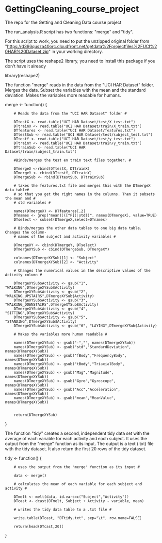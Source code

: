 GettingCleaning_course_project
==============================

The repo for the Getting and Cleaning Data course project 

The run_analysis.R script has two functions: "merge" and "tidy". 

For this script to work, you need to put the unzipped original folder from 
"https://d396qusza40orc.cloudfront.net/getdata%2Fprojectfiles%2FUCI%20HAR%20Dataset.zip"
in your working directory. 

The script uses the reshape2 library, you need to install this package if you don't 
have it already 

library(reshape2) 

The function "merge" reads in the data from the "UCI HAR Dataset" folder. Merges the 
data. Subset the variables with the mean and the standard deviation. 
Makes the variables more readable for humans.  

merge <- function() {
        
        # Reads the data from the "UCI HAR Dataset" folder #
        
        DTtestX <- read.table("UCI HAR Dataset/test/X_test.txt")
        DTtrainX <- read.table("UCI HAR Dataset/train/X_train.txt")
        DTfeatures <- read.table("UCI HAR Dataset/features.txt")
        DTtestSub <- read.table("UCI HAR Dataset/test/subject_test.txt")
        DTtestY <- read.table("UCI HAR Dataset/test/y_test.txt")
        DTtrainY <- read.table("UCI HAR Dataset/train/y_train.txt")
        DTtrainSub <- read.table("UCI HAR Dataset/train/subject_train.txt")
        
        #Binds/merges the test en train text files together. #
        
        DTmergeX <-rbind(DTtestX, DTtrainX)
        DTmergeY <- rbind(DTtestY, DTtrainY)
        DTmergeSub <- rbind(DTtestSub, DTtrainSub)
        
        # takes the features.txt file and merges this with the DTmergeX data table#
        # so that you get the right names in the columns. Then it subsets the mean and #
        # std variables #
        
        names(DTmergeX) <- DTfeatures[,2]
        DTnames <- grep("mean()([^F])|std()", names(DTmergeX), value=TRUE)
        DTselect <- subset(DTmergeX,select=DTnames)
        
        # Binds/merges the other data tables to one big data table. Changes the column-
        # names of the subject and activity variables #
        
        DTmergeXY <- cbind(DTmergeY, DTselect)
        DTmergeXYSub <- cbind(DTmergeSub, DTmergeXY)
        
        colnames(DTmergeXYSub)[1] <- "Subject"
        colnames(DTmergeXYSub)[2] <- "Activity"
        
        # Changes the numerical values in the descriptive values of the Activity column #
        
        DTmergeXYSub$Activity <- gsub("1", "WALKING",DTmergeXYSub$Activity)
        DTmergeXYSub$Activity <- gsub("2", "WALKING_UPSTAIRS",DTmergeXYSub$Activity)
        DTmergeXYSub$Activity <- gsub("3", "WALKING_DOWNSTAIRS",DTmergeXYSub$Activity)
        DTmergeXYSub$Activity <- gsub("4", "SITTING",DTmergeXYSub$Activity)
        DTmergeXYSub$Activity <- gsub("5", "STANDING",DTmergeXYSub$Activity)
        DTmergeXYSub$Activity <- gsub("6", "LAYING",DTmergeXYSub$Activity)
        
        # Makes the variables more human readable #
        
        names(DTmergeXYSub) <- gsub("-","", names(DTmergeXYSub))
        names(DTmergeXYSub) <- gsub("std","StandardDeviation", names(DTmergeXYSub))
        names(DTmergeXYSub) <- gsub("fBody","FrequencyBody", names(DTmergeXYSub))
        names(DTmergeXYSub) <- gsub("tBody","TriaxialBody", names(DTmergeXYSub))
        names(DTmergeXYSub) <- gsub("Mag","Magnitude", names(DTmergeXYSub))
        names(DTmergeXYSub) <- gsub("Gyro","Gyroscope", names(DTmergeXYSub))
        names(DTmergeXYSub) <- gsub("Acc","Acceleration", names(DTmergeXYSub))
        names(DTmergeXYSub) <- gsub("mean","MeanValue", names(DTmergeXYSub))
        
            
        return(DTmergeXYSub)
        
       
}

The function "tidy" creates a second, independent tidy data set with the average 
of each variable for each activity and each subject. It uses the output from the 
"merge" function as its input. The output is a text (.txt) file with the tidy 
dataset. It also return the first 20 rows of the tidy dataset.

	

tidy <- function() {
		
        # uses the output from the "merge" function as its input #
        
        data <- merge()
        
        # calculates the mean of each variable for each subject and activity #
        
        DTmelt <- melt(data, id.vars=c("Subject","Activity"))
        DTcast <- dcast(DTmelt, Subject + Activity ~ variable, mean)
        
        # writes the tidy data table to a .txt file #
        
        write.table(DTcast, "DTtidy.txt", sep="\t", row.name=FALSE)
        
        return(head(DTcast,20))
}
